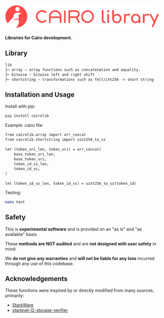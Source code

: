 ![cairo-lib logo](./assets/cairo-lib-logo.png)

#### Libraries for Cairo development.

## Library

```
lib
├─ array — array functions such as concatenation and equality.
├─ bitwise — bitwise left and right shift
├─ shortstring — transformations such as felt/int256 -> short string
```

## Installation and Usage

Install with pip:

```sh
pip install cairolib
```

Example .cairo file:

```
from cairolib.array import arr_concat
from cairolib.shortstring import uint256_to_ss

let (token_uri_len, token_uri) = arr_concat(
    base_token_uri_len,
    base_token_uri,
    token_id_ss_len,
    token_id_ss,
)

let (token_id_ss_len, token_id_ss) = uint256_to_ss(token_id)

```

Testing:

```bash
make test
```

<!-- To install with [**Hardhat**](https://github.com/nomiclabs/hardhat) or [**Truffle**](https://github.com/trufflesuite/truffle):

```sh
npm install cairo-lib
``` -->

## Safety

This is **experimental software** and is provided on an "as is" and "as available" basis.

These **methods are NOT audited** and are **not designed with user safety** in mind:

We **do not give any warranties** and **will not be liable for any loss** incurred through any use of this codebase.

## Acknowledgements

These functions were inspired by or directly modified from many sources, primarily:

- [StarkWare](https://github.com/starkware-libs/cairo-lang)
- [starknet-l2-storage-verifier](https://github.com/OilerNetwork/starknet-l2-storage-verifier)
